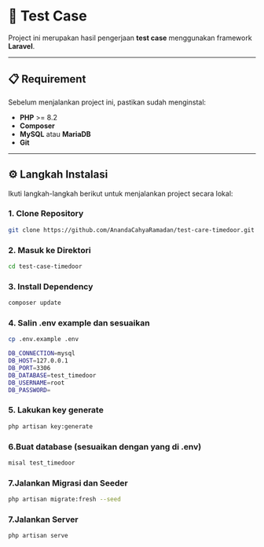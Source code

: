 # 🧪 Test Case

Project ini merupakan hasil pengerjaan **test case** menggunakan framework **Laravel**.

---

## 📋 Requirement

Sebelum menjalankan project ini, pastikan sudah menginstal:

- **PHP** >= 8.2
- **Composer**
- **MySQL** atau **MariaDB**
- **Git**

---

## ⚙️ Langkah Instalasi

Ikuti langkah-langkah berikut untuk menjalankan project secara lokal:

### 1. Clone Repository

```bash
git clone https://github.com/AnandaCahyaRamadan/test-care-timedoor.git
```

### 2. Masuk ke Direktori

```bash
cd test-case-timedoor
```

### 3. Install Dependency

```bash
composer update
```

### 4. Salin .env example dan sesuaikan

```bash
cp .env.example .env
```

```bash
DB_CONNECTION=mysql
DB_HOST=127.0.0.1
DB_PORT=3306
DB_DATABASE=test_timedoor
DB_USERNAME=root
DB_PASSWORD=
```

### 5. Lakukan key generate

```bash
php artisan key:generate
```

### 6.Buat database (sesuaikan dengan yang di .env)

```bash
misal test_timedoor
```

### 7.Jalankan Migrasi dan Seeder

```bash
php artisan migrate:fresh --seed
```

### 7.Jalankan Server

```bash
php artisan serve
```
